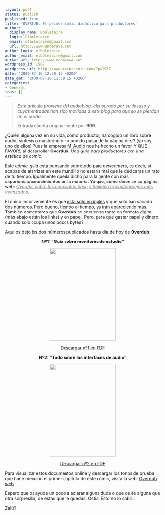 ```yaml
---
layout: post
status: publish
published: true
title: 'OVERDUB: El primer cómic didáctico para productores'
author:
  display_name: Booletaire
  login: elboletaire
  email: elboletaire@gmail.com
  url: http://www.underave.net
author_login: elboletaire
author_email: elboletaire@gmail.com
author_url: http://www.underave.net
wordpress_id: 1967
wordpress_url: http://www.racotecnic.com/?p=1967
date: '2009-07-16 12:58:15 +0200'
date_gmt: '2009-07-16 11:58:15 +0200'
categories:
- General
tags: []
---
```

<blockquote><em>Este artículo proviene del audioblog, clausurado por su desuso y cuyas entradas han sido movidas a este blog para que no se pierdan en el olvido.</em></p>
<p>Entrada escrita originalmente por <strong>909</strong>.</p></blockquote>
<p>¿Quién alguna vez en su vida, como productor, ha cogido un libro sobre audio, síntesis o mastering y no podido pasar de la página diez?  (yo soy uno de ellos) Pues la empresa <a href="http://www.m-audio.com">M-Audio</a> nos ha hecho un favor, Y QUE FAVOR!, al desarrollar <strong>Overdub: </strong><em>Una guia para productores con una estética de cómic</em>.</p>
<p>Este <em>cómic-guia</em> esta pensando sobretodo para <em>newcomers</em>, es decir, si acabas de aterrizar en este mundillo no estaría mal que le dedicaras un rato de tu tiempo. Igualmente queda dicho para la gente con más experiencia/conocimientos en la materia. Ya que, como dicen en su página web: <span style="color: #808080;"><em><span style="text-decoration: underline;">Overdub cubre los conceptos base y también trucos/consejos más avanzados</span></em></span>.</p>
<p style="text-align: left;">El único inconveniente es que <span style="text-decoration: underline;">esta solo en inglés</span> y que solo han sacado dos números. Pero bueno, tiempo al tiempo, ya irán apareciendo más. También comentaros que <strong>Overdub</strong> se encuentra tanto en formato digital (más abajo están los links) y en papel. Pero, para que gastar papel y dinero cuando solo ocupa  unos pocos bytes?</p>
<p>Aquí os dejo los dos números publicados hasta dia de hoy de <strong>Overdub</strong>.</p>
<p style="text-align: center;"><strong> Nº1: "Guia sobre monitores de estudio"</strong></p>
<p style="text-align: center;"><img class="aligncenter" src="http://www.m-audio.com/images/interface/default2008/overdub/m-audio_overdub_cover_1.jpg" alt="" width="214" height="301" /></p>
<p style="text-align: center;"><a href="http://www.m-audio.com/images/global/media/Overdub_Vol_1_[lowRes]_EN.pdf">Descargar nº1 en PDF</a></p>
<p style="text-align: center;"><strong>Nº2: "Todo sobre las interfaces de audio"</strong></p>
<p style="text-align: center;"><img class="aligncenter" src="http://www.m-audio.com/images/interface/default2008/overdub/m-audio_overdub_cover_2.jpg" alt="" width="214" height="301" /></p>
<p style="text-align: center;"><a href="http://www.m-audio.com/images/global/media/Overdub_Vol_2_[lowRes]_EN.pdf">Descargar nº2 en PDF</a></p>
<p>Para visualizar estos documentos online y descargar los tonos de prueba que hace mención el primer capitulo de este cómic, visita la web: <a href="http://www.m-audio.com/index.php?do=media.overdub">Overdub web</a></p>
<p>Espero que os ayude un poco a aclarar alguna duda o que os de alguna que otra sorpresilla, de estas que te quedas: Ostia! Esto no lo sabía.</p>
<p>Zalú'!</p>
